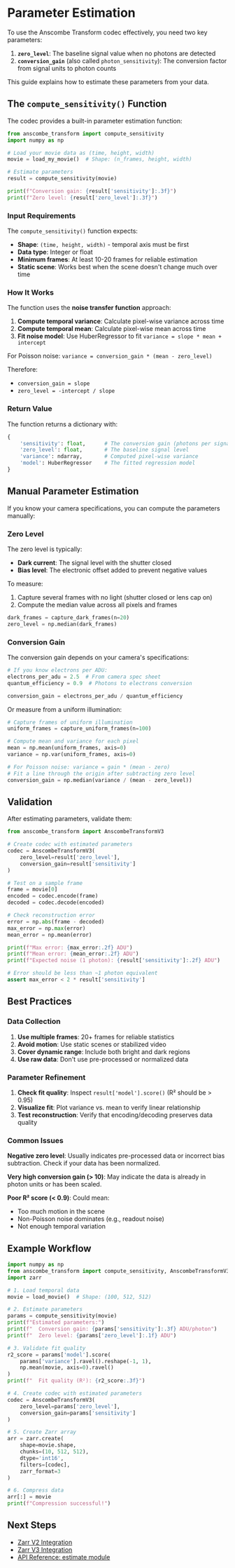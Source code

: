 # Parameter Estimation

To use the Anscombe Transform codec effectively, you need two key parameters:

1. **`zero_level`**: The baseline signal value when no photons are detected
2. **`conversion_gain`** (also called `photon_sensitivity`): The conversion factor from signal units to photon counts

This guide explains how to estimate these parameters from your data.

## The `compute_sensitivity()` Function

The codec provides a built-in parameter estimation function:

```python
from anscombe_transform import compute_sensitivity
import numpy as np

# Load your movie data as (time, height, width)
movie = load_my_movie()  # Shape: (n_frames, height, width)

# Estimate parameters
result = compute_sensitivity(movie)

print(f"Conversion gain: {result['sensitivity']:.3f}")
print(f"Zero level: {result['zero_level']:.3f}")
```

### Input Requirements

The `compute_sensitivity()` function expects:
- **Shape**: `(time, height, width)` - temporal axis must be first
- **Data type**: Integer or float
- **Minimum frames**: At least 10-20 frames for reliable estimation
- **Static scene**: Works best when the scene doesn't change much over time

### How It Works

The function uses the **noise transfer function** approach:

1. **Compute temporal variance**: Calculate pixel-wise variance across time
2. **Compute temporal mean**: Calculate pixel-wise mean across time
3. **Fit noise model**: Use HuberRegressor to fit `variance = slope * mean + intercept`

For Poisson noise: `variance = conversion_gain * (mean - zero_level)`

Therefore:
- `conversion_gain = slope`
- `zero_level = -intercept / slope`

### Return Value

The function returns a dictionary with:

```python
{
    'sensitivity': float,      # The conversion gain (photons per signal unit)
    'zero_level': float,       # The baseline signal level
    'variance': ndarray,       # Computed pixel-wise variance
    'model': HuberRegressor    # The fitted regression model
}
```

## Manual Parameter Estimation

If you know your camera specifications, you can compute the parameters manually:

### Zero Level

The zero level is typically:
- **Dark current**: The signal level with the shutter closed
- **Bias level**: The electronic offset added to prevent negative values

To measure:
1. Capture several frames with no light (shutter closed or lens cap on)
2. Compute the median value across all pixels and frames

```python
dark_frames = capture_dark_frames(n=20)
zero_level = np.median(dark_frames)
```

### Conversion Gain

The conversion gain depends on your camera's specifications:

```python
# If you know electrons per ADU:
electrons_per_adu = 2.5  # From camera spec sheet
quantum_efficiency = 0.9  # Photons to electrons conversion

conversion_gain = electrons_per_adu / quantum_efficiency
```

Or measure from a uniform illumination:

```python
# Capture frames of uniform illumination
uniform_frames = capture_uniform_frames(n=100)

# Compute mean and variance for each pixel
mean = np.mean(uniform_frames, axis=0)
variance = np.var(uniform_frames, axis=0)

# For Poisson noise: variance = gain * (mean - zero)
# Fit a line through the origin after subtracting zero level
conversion_gain = np.median(variance / (mean - zero_level))
```

## Validation

After estimating parameters, validate them:

```python
from anscombe_transform import AnscombeTransformV3

# Create codec with estimated parameters
codec = AnscombeTransformV3(
    zero_level=result['zero_level'],
    conversion_gain=result['sensitivity']
)

# Test on a sample frame
frame = movie[0]
encoded = codec.encode(frame)
decoded = codec.decode(encoded)

# Check reconstruction error
error = np.abs(frame - decoded)
max_error = np.max(error)
mean_error = np.mean(error)

print(f"Max error: {max_error:.2f} ADU")
print(f"Mean error: {mean_error:.2f} ADU")
print(f"Expected noise (1 photon): {result['sensitivity']:.2f} ADU")

# Error should be less than ~1 photon equivalent
assert max_error < 2 * result['sensitivity']
```

## Best Practices

### Data Collection

1. **Use multiple frames**: 20+ frames for reliable statistics
2. **Avoid motion**: Use static scenes or stabilized video
3. **Cover dynamic range**: Include both bright and dark regions
4. **Use raw data**: Don't use pre-processed or normalized data

### Parameter Refinement

1. **Check fit quality**: Inspect `result['model'].score()` (R² should be > 0.95)
2. **Visualize fit**: Plot variance vs. mean to verify linear relationship
3. **Test reconstruction**: Verify that encoding/decoding preserves data quality

### Common Issues

**Negative zero level**: Usually indicates pre-processed data or incorrect bias subtraction. Check if your data has been normalized.

**Very high conversion gain (> 10)**: May indicate the data is already in photon units or has been scaled.

**Poor R² score (< 0.9)**: Could mean:
- Too much motion in the scene
- Non-Poisson noise dominates (e.g., readout noise)
- Not enough temporal variation

## Example Workflow

```python
import numpy as np
from anscombe_transform import compute_sensitivity, AnscombeTransformV3
import zarr

# 1. Load temporal data
movie = load_movie()  # Shape: (100, 512, 512)

# 2. Estimate parameters
params = compute_sensitivity(movie)
print(f"Estimated parameters:")
print(f"  Conversion gain: {params['sensitivity']:.3f} ADU/photon")
print(f"  Zero level: {params['zero_level']:.1f} ADU")

# 3. Validate fit quality
r2_score = params['model'].score(
    params['variance'].ravel().reshape(-1, 1),
    np.mean(movie, axis=0).ravel()
)
print(f"  Fit quality (R²): {r2_score:.3f}")

# 4. Create codec with estimated parameters
codec = AnscombeTransformV3(
    zero_level=params['zero_level'],
    conversion_gain=params['sensitivity']
)

# 5. Create Zarr array
arr = zarr.create(
    shape=movie.shape,
    chunks=(10, 512, 512),
    dtype='int16',
    filters=[codec],
    zarr_format=3
)

# 6. Compress data
arr[:] = movie
print(f"Compression successful!")
```

## Next Steps

- [Zarr V2 Integration](zarr-v2.md)
- [Zarr V3 Integration](zarr-v3.md)
- [API Reference: estimate module](../api/estimate.md)
